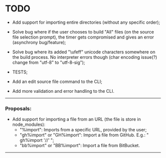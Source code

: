 # TODO

- Add support for importing entire directories (without any specific order);

- Solve bug where if the user chooses to build "All" files (on the source file selection prompt), the timer gets compromised and gives an error (asynchrony bug/feature);

- Solve bug where its added "\ufeff" unicode characters somewhere on the build process. No interpreter errors though (char encoding issue(?) change from "utf-8" to "utf-8-sig");

- TESTS;
- Add an edit source file command to the CLI;
- Add more validation and error handling to the CLI.

--------------------------------------------------------------------------------------------------------------------------
### Proposals:

- Add support for importing a file from an URL (the file is store in node_modules):
  * "%import": Imports from a specific URL, provided by the user;
  * "gh%import" or "GH%import": Import a file from GitHub. E.g.: " gh%import '<user>/<repository-name>/<path-to-file>' ";
  * "bb%import" or "BB%import": Import a file from BitBucket.
--------------------------------------------------------------------------------------------------------------------------
